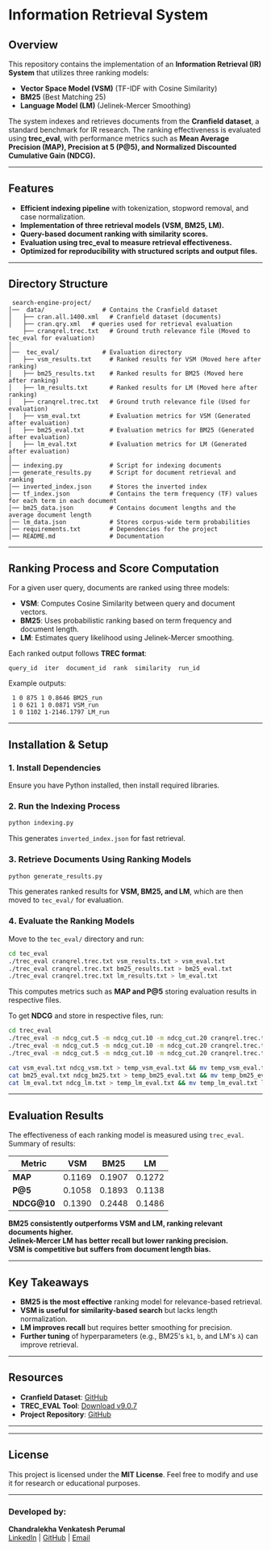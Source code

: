 # Information Retrieval System

## Overview
This repository contains the implementation of an **Information Retrieval (IR) System** that utilizes three ranking models:
- **Vector Space Model (VSM)** (TF-IDF with Cosine Similarity)
- **BM25** (Best Matching 25)
- **Language Model (LM)** (Jelinek-Mercer Smoothing)

The system indexes and retrieves documents from the **Cranfield dataset**, a standard benchmark for IR research. The ranking effectiveness is evaluated using **trec_eval**, with performance metrics such as **Mean Average Precision (MAP), Precision at 5 (P@5), and Normalized Discounted Cumulative Gain (NDCG).**

---

## Features
- **Efficient indexing pipeline** with tokenization, stopword removal, and case normalization.
- **Implementation of three retrieval models (VSM, BM25, LM).**
- **Query-based document ranking with similarity scores.**
- **Evaluation using trec_eval to measure retrieval effectiveness.**
- **Optimized for reproducibility with structured scripts and output files.**

---

##  Directory Structure
```
 search-engine-project/
│──  data/                # Contains the Cranfield dataset
│   ├── cran.all.1400.xml   # Cranfield dataset (documents)
│   ├── cran.qry.xml   # queries used for retrieval evaluation
    ├── cranqrel.trec.txt   # Ground truth relevance file (Moved to tec_eval for evaluation)
│
│──  tec_eval/            # Evaluation directory
│   ├── vsm_results.txt     # Ranked results for VSM (Moved here after ranking)
│   ├── bm25_results.txt    # Ranked results for BM25 (Moved here after ranking)
│   ├── lm_results.txt      # Ranked results for LM (Moved here after ranking)
│   ├── cranqrel.trec.txt   # Ground truth relevance file (Used for evaluation)
│   ├── vsm_eval.txt        # Evaluation metrics for VSM (Generated after evaluation)
│   ├── bm25_eval.txt       # Evaluation metrics for BM25 (Generated after evaluation)
│   ├── lm_eval.txt         # Evaluation metrics for LM (Generated after evaluation)
│
│── indexing.py             # Script for indexing documents
│── generate_results.py     # Script for document retrieval and ranking
│── inverted_index.json     # Stores the inverted index
│── tf_index.json           # Contains the term frequency (TF) values for each term in each document
│── bm25_data.json          # Contains document lengths and the average document length
│── lm_data.json            # Stores corpus-wide term probabilities
│── requirements.txt        # Dependencies for the project
│── README.md               # Documentation
```

---

##  **Ranking Process and Score Computation**
For a given user query, documents are ranked using three models:
- **VSM**: Computes Cosine Similarity between query and document vectors.
- **BM25**: Uses probabilistic ranking based on term frequency and document length.
- **LM**: Estimates query likelihood using Jelinek-Mercer smoothing.

Each ranked output follows **TREC format**:
```
query_id  iter  document_id  rank  similarity  run_id
```
Example outputs:
```
 1 0 875 1 0.8646 BM25_run
 1 0 621 1 0.0871 VSM_run
 1 0 1102 1-2146.1797 LM_run
```

---

##  **Installation & Setup**
### **1️. Install Dependencies**
Ensure you have Python installed, then install required libraries.

### **2️. Run the Indexing Process**
```bash
python indexing.py
```
This generates `inverted_index.json` for fast retrieval.

### **3️. Retrieve Documents Using Ranking Models**
```bash
python generate_results.py
```
This generates ranked results for **VSM, BM25, and LM**, which are then moved to `tec_eval/` for evaluation.

### **4️. Evaluate the Ranking Models**
Move to the `tec_eval/` directory and run:
```bash
cd tec_eval
./trec_eval cranqrel.trec.txt vsm_results.txt > vsm_eval.txt
./trec_eval cranqrel.trec.txt bm25_results.txt > bm25_eval.txt
./trec_eval cranqrel.trec.txt lm_results.txt > lm_eval.txt
```
This computes metrics such as **MAP and P@5** storing evaluation results in respective files.

To get **NDCG** and store in respective files, run:
```bash
cd trec_eval
./trec_eval -m ndcg_cut.5 -m ndcg_cut.10 -m ndcg_cut.20 cranqrel.trec.txt vsm_results.txt > ndcg_vsm.txt
./trec_eval -m ndcg_cut.5 -m ndcg_cut.10 -m ndcg_cut.20 cranqrel.trec.txt bm25_results.txt > ndcg_bm25.txt
./trec_eval -m ndcg_cut.5 -m ndcg_cut.10 -m ndcg_cut.20 cranqrel.trec.txt lm_results.txt > ndcg_lm.txt

cat vsm_eval.txt ndcg_vsm.txt > temp_vsm_eval.txt && mv temp_vsm_eval.txt vsm_eval.txt
cat bm25_eval.txt ndcg_bm25.txt > temp_bm25_eval.txt && mv temp_bm25_eval.txt bm25_eval.txt
cat lm_eval.txt ndcg_lm.txt > temp_lm_eval.txt && mv temp_lm_eval.txt lm_eval.txt
```

---

##  **Evaluation Results**
The effectiveness of each ranking model is measured using `trec_eval`. Summary of results:

| **Metric**   | **VSM**  | **BM25**  | **LM**  |
|-------------|---------|---------|---------|
| **MAP**     | 0.1169  | 0.1907  | 0.1272  |
| **P@5**     | 0.1058  | 0.1893  | 0.1138  |
| **NDCG@10** | 0.1390  | 0.2448  | 0.1486  |

 **BM25 consistently outperforms VSM and LM, ranking relevant documents higher.**  
 **Jelinek-Mercer LM has better recall but lower ranking precision.**  
 **VSM is competitive but suffers from document length bias.**

---

##  **Key Takeaways**
- **BM25 is the most effective** ranking model for relevance-based retrieval.
- **VSM is useful for similarity-based search** but lacks length normalization.
- **LM improves recall** but requires better smoothing for precision.
- **Further tuning** of hyperparameters (e.g., BM25's `k1`, `b`, and LM's `λ`) can improve retrieval.

---

##  **Resources**
- **Cranfield Dataset**: [GitHub](https://github.com/oussbenk/cranfield-trec-dataset)
- **TREC_EVAL Tool**: [Download v9.0.7](https://github.com/usnistgov/trec_eval/archive/refs/tags/v9.0.7.tar.gz)
- **Project Repository**: [GitHub](https://github.com/ChandralekhaV/search-engine-project)

---


---

##  **License**
This project is licensed under the **MIT License**. Feel free to modify and use it for research or educational purposes.

---

###  **Developed by:**  
**Chandralekha Venkatesh Perumal**  
[LinkedIn](www.linkedin.com/in/chandralekha-v) | [GitHub](https://github.com/ChandralekhaV) | [Email](mailto:chandralekha.venkateshperumal2@mail.dcu.ie)